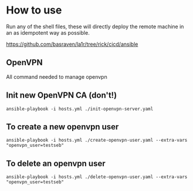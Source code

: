 # How to use
Run any of the shell files, these will directly deploy the remote machine in an as idempotent way as possible.

https://github.com/basraven/la1r/tree/rick/cicd/ansible

## OpenVPN
All command needed to manage openvpn

## Init new OpenVPN CA (don't!)
```ansible-playbook -i hosts.yml ./init-openvpn-server.yaml```

## To create a new openvpn user 
```ansible-playbook -i hosts.yml ./create-openvpn-user.yaml --extra-vars "openvpn_user=testseb"```

## To delete an openvpn user 
```ansible-playbook -i hosts.yml ./delete-openvpn-user.yaml --extra-vars "openvpn_user=testseb"```